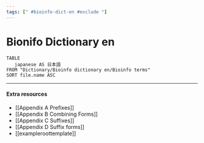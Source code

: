 ```yaml
---
tags: [" #bioinfo-dict-en #exclude "]
---
```

# Bionifo Dictionary en


```dataview
TABLE 
   japanese AS 日本語
FROM "Dictionary/Bioinfo dictionary en/Bioinfo terms" 
SORT file.name ASC
```

_____

#### Extra resources
- [[Appendix A Prefixes]]
- [[Appendix B Combining Forms]]
- [[Appendix C Suffixes]]
- [[Appendix D Suffix forms]]
- [[exampleroottemplate]]

